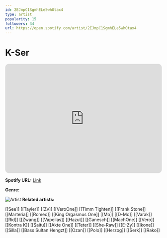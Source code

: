 ```yaml
---
id: 2EJmpC1SgmhELe5whOtax4
type: artist
popularity: 15
followers: 34
url: https://open.spotify.com/artist/2EJmpC1SgmhELe5whOtax4
---
```

# K-Ser

<iframe style="border-radius:12px" src="https://open.spotify.com/embed/artist/2EJmpC1SgmhELe5whOtax4" width="100%" height="352" frameBorder="0" allowfullscreen="" allow="autoplay; clipboard-write; encrypted-media; fullscreen; picture-in-picture" loading="lazy"></iframe>

**Spotify URL:** [Link](https://open.spotify.com/artist/2EJmpC1SgmhELe5whOtax4)

**Genre:** 

![Artist](https://i.scdn.co/image/ab67616d0000b273dcb162cdb5d287d51df6126a)
**Related artists:**

[[See]]
[[Tayler]]
[[Zv]]
[[VeroOne]]
[[Timm Tighten]]
[[Frank Stone]]
[[Marteria]]
[[Romeo]]
[[King Orgasmus One]]
[[Mo]]
[[D-Mo]]
[[Varak]]
[[Rid]]
[[Zwang]]
[[Vapeilas]]
[[Hazut]]
[[Ganesch]]
[[MachOne]]
[[Vero]]
[[Kontra K]]
[[Saitu]]
[[Akte One]]
[[Teter]]
[[She-Raw]]
[[E-Zy]]
[[Ikone]]
[[Silla]]
[[Bass Sultan Hengzt]]
[[Ozan]]
[[Polo]]
[[Herzog]]
[[Serk]]
[[Rako]]
